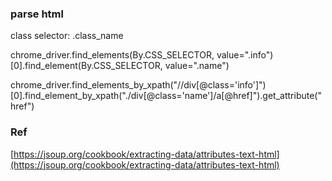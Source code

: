 
### parse html
class selector:  .class_name




chrome_driver.find_elements(By.CSS_SELECTOR, value=".info")[0].find_element(By.CSS_SELECTOR, value=".name")

chrome_driver.find_elements_by_xpath("//div[@class='info']")[0].find_element_by_xpath("./div[@class='name']/a[@href]").get_attribute("href")


### Ref
[https://jsoup.org/cookbook/extracting-data/attributes-text-html](https://jsoup.org/cookbook/extracting-data/attributes-text-html)